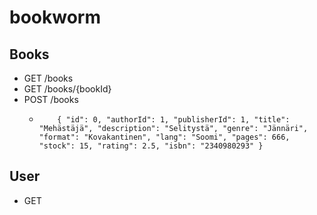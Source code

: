 # bookworm

## Books
- GET   /books
- GET   /books/{bookId}
- POST  /books
  *         { "id": 0, "authorId": 1, "publisherId": 1, "title": "Mehästäjä", "description": "Selitystä", "genre": "Jännäri", "format": "Kovakantinen", "lang": "Soomi", "pages": 666, "stock": 15, "rating": 2.5, "isbn": "2340980293" }
  
## User
- GET
